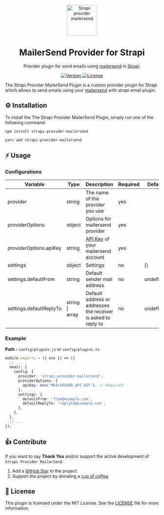 <p align="center">
     <img src="./docs/mailersend-provider.png" alt="Strapi provider mailersend" width="100">
</p>

<h1 align="center">
  MailerSend Provider for Strapi
</h1>

<p align="center">Provider plugin for send emails using <a href="https://www.mailersend.com/">mailersend</a> in <a href="https://strapi.io/" target="_blank">Strapi</a>.</p>

<p align="center">
  <a href="https://www.npmjs.com/package/strapi-provider-mailersend">
    <img src="https://img.shields.io/npm/v/strapi-provider-mailersend" alt="Version">
    <img src="https://img.shields.io/npm/l/strapi-provider-mailersend" alt="License">
  </a>
</p>

The Strapi Provider MailerSend Plugin is a custom provider plugin for Strapi which allows to send emails using your [mailersend](https://www.mailersend.com) with strapi email plugin.

## ⚙️ Installation

To install the The Strapi Provider MailerSend Plugin, simply run one of the following command:

```
npm install strapi-provider-mailersend
```

```
yarn add strapi-provider-mailersend
```

## ⚡️ Usage

### Configurations

| Variable                | Type                    | Description                                                                               | Required | Default   |
| ----------------------- | ----------------------- | ----------------------------------------------------------------------------------------- | -------- | --------- |
| provider                | string                  | The name of the provider you use                                                          | yes      |           |
| providerOptions         | object                  | Options for mailersend provider                                                           | yes      |           |
| providerOptions.apiKey  | string                  | [API Key](https://www.mailersend.com/help/managing-api-tokens) of your mailersend account | yes      |           |
| settings                | object                  | Settings                                                                                  | no       | {}        |
| settings.defaultFrom    | string                  | Default sender mail address                                                               | no       | undefined |
| settings.defaultReplyTo | string \| array<string> | Default address or addresses the receiver is asked to reply to                            | no       | undefined |

### Example

**Path -** `config/plugins.js` or `config/plugins.ts`

```ts
module.exports = ({ env }) => ({
  // ...
  email: {
    config: {
      provider: 'strapi-provider-mailersend',
      providerOptions: {
        apiKey: env('MAILERSEND_API_KEY'), // Required
      },
      settings: {
        defaultFrom: 'from@example.com',
        defaultReplyTo: 'replyto@example.com',
      },
    },
  },
  // ...
});
```

## 👍 Contribute

If you want to say **Thank You** and/or support the active development of `Strapi Provider MailerSend`:

1. Add a [GitHub Star](https://github.com/dynolabs/strapi-provider-mailersend/stargazers) to the project.
2. Support the project by donating a [cup of coffee](https://buymeacoff.ee/dulajdeshan).

## 🧾 License

This plugin is licensed under the MIT License. See the [LICENSE](./LICENSE.md) file for more information.
